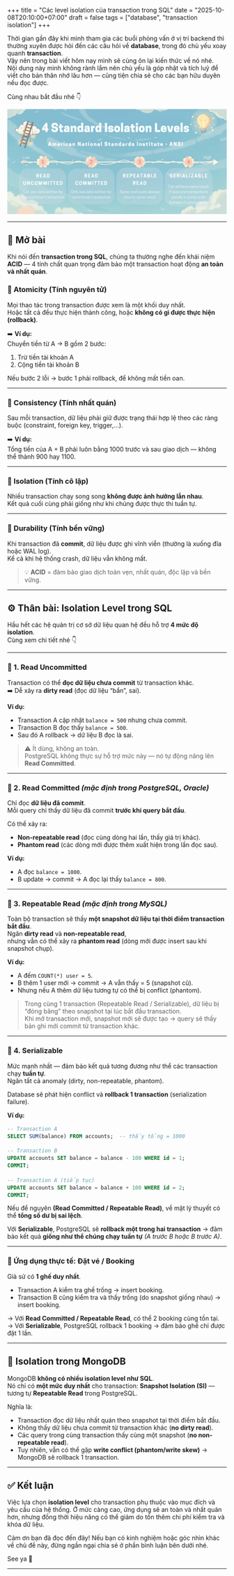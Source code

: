 +++
title = "Các level isolation của transaction trong SQL"
date = "2025-10-08T20:10:00+07:00"
draft = false
tags = ["database", "transaction isolation"]
+++

Thời gian gần đây khi mình tham gia các buổi phỏng vấn ở vị trí backend thì thường xuyên được hỏi đến các câu hỏi về **database**, trong đó chủ yếu xoay quanh **transaction**.  
Vậy nên trong bài viết hôm nay mình sẽ cùng ôn lại kiến thức về nó nhé.  
Nội dung này mình không rành lắm nên chủ yếu là góp nhặt và tích luỹ để viết cho bản thân nhớ lâu hơn — cũng tiện chia sẻ cho các bạn hữu duyên nếu đọc được.  

Cùng nhau bắt đầu nhé 👇  

![isolation level](isolation-level.png)

---

## 🧩 Mở bài

Khi nói đến **transaction trong SQL**, chúng ta thường nghe đến khái niệm **ACID** — 4 tính chất quan trọng đảm bảo một transaction hoạt động **an toàn và nhất quán**.

### 🔹 Atomicity (Tính nguyên tử)
Mọi thao tác trong transaction được xem là một khối duy nhất.  
Hoặc tất cả đều thực hiện thành công, hoặc **không có gì được thực hiện (rollback)**.

➡️ **Ví dụ:**  
Chuyển tiền từ A → B gồm 2 bước:
1. Trừ tiền tài khoản A  
2. Cộng tiền tài khoản B  

Nếu bước 2 lỗi → bước 1 phải rollback, để không mất tiền oan.

---

### 🔹 Consistency (Tính nhất quán)
Sau mỗi transaction, dữ liệu phải giữ được trạng thái hợp lệ theo các ràng buộc (constraint, foreign key, trigger,…).

➡️ **Ví dụ:**  
Tổng tiền của A + B phải luôn bằng 1000 trước và sau giao dịch — không thể thành 900 hay 1100.

---

### 🔹 Isolation (Tính cô lập)
Nhiều transaction chạy song song **không được ảnh hưởng lẫn nhau**.  
Kết quả cuối cùng phải giống như khi chúng được thực thi tuần tự.

---

### 🔹 Durability (Tính bền vững)
Khi transaction đã **commit**, dữ liệu được ghi vĩnh viễn (thường là xuống đĩa hoặc WAL log).  
Kể cả khi hệ thống crash, dữ liệu vẫn không mất.

> 💡 **ACID** = đảm bảo giao dịch toàn vẹn, nhất quán, độc lập và bền vững.

---

## ⚙️ Thân bài: Isolation Level trong SQL

Hầu hết các hệ quản trị cơ sở dữ liệu quan hệ đều hỗ trợ **4 mức độ isolation**.  
Cùng xem chi tiết nhé 👇

---

### 🧱 1. Read Uncommitted
Transaction có thể **đọc dữ liệu chưa commit** từ transaction khác.  
➡️ Dễ xảy ra **dirty read** (đọc dữ liệu “bẩn”, sai).

**Ví dụ:**  
- Transaction A cập nhật `balance = 500` nhưng chưa commit.  
- Transaction B đọc thấy `balance = 500`.  
- Sau đó A rollback → dữ liệu B đọc là sai.

> ⚠️ Ít dùng, không an toàn.  
> PostgreSQL không thực sự hỗ trợ mức này — nó tự động nâng lên **Read Committed**.

---

### 🧱 2. Read Committed *(mặc định trong PostgreSQL, Oracle)*
Chỉ đọc **dữ liệu đã commit**.  
Mỗi query chỉ thấy dữ liệu đã commit **trước khi query bắt đầu**.

Có thể xảy ra:
- **Non-repeatable read** (đọc cùng dòng hai lần, thấy giá trị khác).  
- **Phantom read** (các dòng mới được thêm xuất hiện trong lần đọc sau).

**Ví dụ:**  
- A đọc `balance = 1000`.  
- B update → commit → A đọc lại thấy `balance = 800`.

---

### 🧱 3. Repeatable Read *(mặc định trong MySQL)*
Toàn bộ transaction sẽ thấy **một snapshot dữ liệu tại thời điểm transaction bắt đầu**.  
Ngăn **dirty read** và **non-repeatable read**,  
nhưng vẫn có thể xảy ra **phantom read** (dòng mới được insert sau khi snapshot chụp).

**Ví dụ:**  
- A đếm `COUNT(*) user = 5`.  
- B thêm 1 user mới → commit → A vẫn thấy = 5 (snapshot cũ).  
- Nhưng nếu A thêm dữ liệu tương tự có thể bị conflict (phantom).

> Trong cùng 1 transaction (Repeatable Read / Serializable), dữ liệu bị “đóng băng” theo snapshot tại lúc bắt đầu transaction.  
> Khi mở transaction mới, snapshot mới sẽ được tạo → query sẽ thấy bản ghi mới commit từ transaction khác.

---

### 🧱 4. Serializable
Mức mạnh nhất — đảm bảo kết quả tương đương như thể các transaction chạy **tuần tự**.  
Ngăn tất cả anomaly (dirty, non-repeatable, phantom).

Database sẽ phát hiện conflict và **rollback 1 transaction** (serialization failure).

**Ví dụ:**  
```sql
-- Transaction A
SELECT SUM(balance) FROM accounts;  -- thấy tổng = 1000

-- Transaction B
UPDATE accounts SET balance = balance - 100 WHERE id = 1;
COMMIT;

-- Transaction A (tiếp tục)
UPDATE accounts SET balance = balance + 100 WHERE id = 2;
COMMIT;
```

Nếu để nguyên **(Read Committed / Repeatable Read)**, về mặt lý thuyết có thể **tổng số dư bị sai lệch**.  

Với **Serializable**, PostgreSQL sẽ **rollback một trong hai transaction** → đảm bảo kết quả **giống như thể chúng chạy tuần tự** *(A trước B hoặc B trước A)*.

---

### 🧾 Ứng dụng thực tế: Đặt vé / Booking
Giả sử có **1 ghế duy nhất**.

- Transaction A kiểm tra ghế trống → insert booking.  
- Transaction B cũng kiểm tra và thấy trống (do snapshot giống nhau) → insert booking.

→ Với **Read Committed / Repeatable Read**, có thể 2 booking cùng tồn tại.  
→ Với **Serializable**, PostgreSQL rollback 1 booking → đảm bảo ghế chỉ được đặt 1 lần.

---

## 🍃 Isolation trong MongoDB
MongoDB **không có nhiều isolation level như SQL**.  
Nó chỉ có **một mức duy nhất** cho transaction: **Snapshot Isolation (SI)** — tương tự **Repeatable Read** trong PostgreSQL.

Nghĩa là:
- Transaction đọc dữ liệu nhất quán theo snapshot tại thời điểm bắt đầu.  
- Không thấy dữ liệu chưa commit từ transaction khác (**no dirty read**).  
- Các query trong cùng transaction thấy cùng một snapshot (**no non-repeatable read**).  
- Tuy nhiên, vẫn có thể gặp **write conflict (phantom/write skew)** → MongoDB sẽ rollback 1 transaction.

---

## ✅ Kết luận

Việc lựa chọn **isolation level** cho transaction phụ thuộc vào mục đích và yêu cầu của hệ thống.
Ở mức càng cao, ứng dụng sẽ an toàn và nhất quán hơn, nhưng đồng thời hiệu năng có thể giảm do tốn thêm chi phí kiểm tra và khóa dữ liệu.

Cảm ơn bạn đã đọc đến đây!
Nếu bạn có kinh nghiệm hoặc góc nhìn khác về chủ đề này, đừng ngần ngại chia sẻ ở phần bình luận bên dưới nhé.

See ya 👋

---
